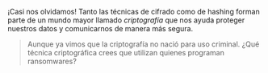 ¡Casi nos olvidamos! Tanto las técnicas de cifrado como de hashing forman parte de un mundo mayor llamado _criptografía_ que nos ayuda proteger nuestros datos y comunicarnos de manera más segura.

> Aunque ya vimos que la criptografía no nació para uso criminal. ¿Qué técnica criptográfica crees que utilizan quienes programan ransomwares?